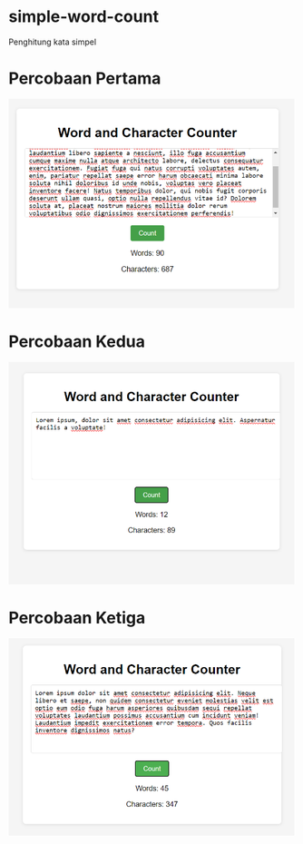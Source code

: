 # simple-word-count
Penghitung kata simpel
# Percobaan Pertama
![Percobaan1](1.png)

# Percobaan Kedua
![Percobaan2](2.png)

# Percobaan Ketiga
![Percobaan3](3.png)